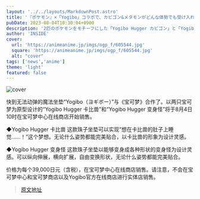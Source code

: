 ```yaml
---
layout: '../../layouts/MarkdownPost.astro'
title: '『ポケモン』×「Yogibo」コラボで、カビゴン&メタモンがどんな体勢でも受け入れる“ビーズクッション”に！本日4日からオンラインで発売開始'
pubDate: 2023-08-04T10:30:04+0900
description: '2匹のポケモンをモチーフにした「Yogibo Hugger カビゴン」と「Yogibo Hugger メタモン」が8月4日よりポケセンオンラインで発売決定。'
author: 'INSIDE'
cover:
  url: 'https://animeanime.jp/imgs/ogp_f/605544.jpg'
  square: 'https://animeanime.jp/imgs/ogp_f/605544.jpg'
  alt: "cover"
tags: ['news','anime']
theme: 'light'
featured: false
---
```


![cover](https://animeanime.jp/imgs/ogp_f/605544.jpg)

快到无法动弹的魔法坐垫“Yogibo（ヨギボー）”与《宝可梦》合作了。以两只宝可梦为原型设计的“Yogibo Hugger 卡比兽”和“Yogibo Hugger 变身怪”将于8月4日10时在宝可梦中心在线商店开始销售。

◆Yogibo Hugger 卡比兽
这款珠子坐垫可以实现“想在卡比兽的肚子上睡觉……！”这个梦想。无论什么姿势都能完美贴合，以卡比兽的形象为设计灵感。

◆Yogibo Hugger 变身怪
这款珠子坐垫以能够变身成各种形状的变身怪为设计灵感。可以纵向伸展，横向扩展，自由变换形状，无论什么姿势都能完美贴合。

价格为每个39,000日元（含税），在宝可梦中心在线商店销售。请注意，不会在宝可梦中心和宝可梦商店以及Yogibo官方在线商店进行实体店销售。

>[原文地址](https://animeanime.jp/article/2023/08/04/79068.html)  